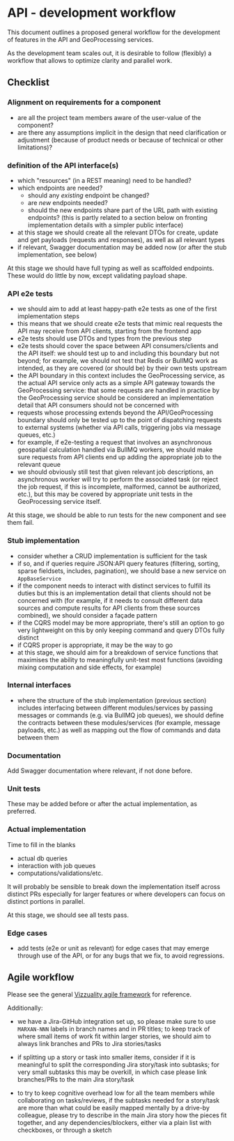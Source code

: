 # API - development workflow

This document outlines a proposed general workflow for the development of
features in the API and GeoProcessing services.

As the development team scales out, it is desirable to follow (flexibly) a
workflow that allows to optimize clarity and parallel work.

## Checklist

### Alignment on requirements for a component

* are all the project team members aware of the user-value of the component?
* are there any assumptions implicit in the design that need clarification or
  adjustment (because of product needs or because of technical or other
  limitations)?

### definition of the API interface(s)

* which "resources" (in a REST meaning) need to be handled?
* which endpoints are needed?
  * should any *existing* endpoint be changed?
  * are *new* endpoints needed?
  * should the new endpoints share part of the URL path with existing
    endpoints? (this is partly related to a section below on fronting
    implementation details with a simpler public interface)
* at this stage we should create all the relevant DTOs for create, update and
  get payloads (requests and responses), as well as all relevant types
* if relevant, Swagger documentation may be added now (or after the stub
  implementation, see below)
  
At this stage we should have full typing as well as scaffolded endpoints. These
would do little by now, except validating payload shape.

### API e2e tests

* we should aim to add at least happy-path e2e tests as one of the first
  implementation steps
* this means that we should create e2e tests that mimic real requests the API
  may receive from API clients, starting from the frontend app
* e2e tests should use DTOs and types from the previous step
* e2e tests should cover the space between API consumers/clients and the API
  itself: we should test up to and including this boundary but not beyond; for
  example, we should not test that Redis or BullMQ work as intended, as they are
  covered (or should be) by their own tests upstream
* the API boundary in this context includes the GeoProcessing service, as the
  actual API service only acts as a simple API gateway towards the GeoProcessing
  service: that some requests are handled in practice by the GeoProcessing
  service should be considered an implementation detail that API consumers
  should not be concerned with
* requests whose processing extends beyond the API/GeoProcessing boundary should
  only be tested up to the point of dispatching requests to external systems
  (whether via API calls, triggering jobs via message queues, etc.)
* for example, if e2e-testing a request that involves an asynchronous geospatial
  calculation handled via BullMQ workers, we should make sure requests from API
  clients end up adding the appropriate job to the relevant queue
* we should obviously still test that given relevant job descriptions, an
  asynchronous worker will try to perform the associated task (or reject the
  job request, if this is incomplete, malformed, cannot be authorized, etc.),
  but this may be covered by appropriate unit tests in the GeoProcessing
  service itself.

At this stage, we should be able to run tests for the new component and see them
fail.

### Stub implementation

* consider whether a CRUD implementation is sufficient for the task
* if so, and if queries require JSON:API query features (filtering, sorting,
  sparse fieldsets, includes, pagination), we should base a new service on
  `AppBaseService`
* if the component needs to interact with distinct services to fulfill its
  duties but this is an implementation detail that clients should not be
  concerned with (for example, if it needs to consult different data sources and
  compute results for API clients from these sources combined), we should
  consider a façade pattern
* if the CQRS model may be more appropriate, there's still an option to go
  very lightweight on this by only keeping command and query DTOs fully distinct
* if CQRS proper is appropriate, it may be the way to go
* at this stage, we should aim for a breakdown of service functions that
  maximises the ability to meaningfully unit-test most functions (avoiding
  mixing computation and side effects, for example)

### Internal interfaces

* where the structure of the stub implementation (previous section) includes
  interfacing between different modules/services by passing messages or commands
  (e.g. via BullMQ job queues), we should define the contracts between these
  modules/services (for example, message payloads, etc.) as well as mapping out
  the flow of commands and data between them

### Documentation

Add Swagger documentation where relevant, if not done before.

### Unit tests

These may be added before or after the actual implementation, as preferred.

### Actual implementation

Time to fill in the blanks

* actual db queries
* interaction with job queues
* computations/validations/etc.

It will probably be sensible to break down the implementation itself across
distinct PRs especially for larger features or where developers can focus on
distinct portions in parallel.

At this stage, we should see all tests pass.

### Edge cases

* add tests (e2e or unit as relevant) for edge cases that may emerge through
  use of the API, or for any bugs that we fix, to avoid regressions.

## Agile workflow

Please see the general [Vizzuality agile
framework](https://vizzuality.github.io/playbook/projects/agile-framework/) for
reference.

Additionally:

* we have a Jira-GitHub integration set up, so please make sure to use
  `MARXAN-NNN` labels in branch names and in PR titles; to keep track of where
  small items of work fit within larger stories, we should aim to always link
  branches and PRs to Jira stories/tasks

* if splitting up a story or task into smaller items, consider if it is
  meaningful to split the corresponding Jira story/task into subtasks; for very
  small subtasks this may be overkill, in which case please link branches/PRs to
  the main Jira story/task

* to try to keep cognitive overhead low for all the team members while
  collaborating on tasks/reviews, if the subtasks needed for a story/task are
  more than what could be easily mapped mentally by a drive-by colleague, please
  try to describe in the main Jira story how the pieces fit together, and any
  dependencies/blockers, either via a plain list with checkboxes, or through a
  sketch
